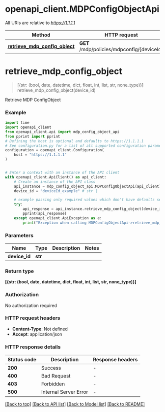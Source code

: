 # openapi_client.MDPConfigObjectApi

All URIs are relative to *https://1.1.1.1*

Method | HTTP request | Description
------------- | ------------- | -------------
[**retrieve_mdp_config_object**](MDPConfigObjectApi.md#retrieve_mdp_config_object) | **GET** /mdp/policies/mdpconfig/{deviceId} | 


# **retrieve_mdp_config_object**
> [{str: (bool, date, datetime, dict, float, int, list, str, none_type)}] retrieve_mdp_config_object(device_id)



Retrieve MDP ConfigObject

### Example


```python
import time
import openapi_client
from openapi_client.api import mdp_config_object_api
from pprint import pprint
# Defining the host is optional and defaults to https://1.1.1.1
# See configuration.py for a list of all supported configuration parameters.
configuration = openapi_client.Configuration(
    host = "https://1.1.1.1"
)


# Enter a context with an instance of the API client
with openapi_client.ApiClient() as api_client:
    # Create an instance of the API class
    api_instance = mdp_config_object_api.MDPConfigObjectApi(api_client)
    device_id = "deviceId_example" # str | 

    # example passing only required values which don't have defaults set
    try:
        api_response = api_instance.retrieve_mdp_config_object(device_id)
        pprint(api_response)
    except openapi_client.ApiException as e:
        print("Exception when calling MDPConfigObjectApi->retrieve_mdp_config_object: %s\n" % e)
```


### Parameters

Name | Type | Description  | Notes
------------- | ------------- | ------------- | -------------
 **device_id** | **str**|  |

### Return type

**[{str: (bool, date, datetime, dict, float, int, list, str, none_type)}]**

### Authorization

No authorization required

### HTTP request headers

 - **Content-Type**: Not defined
 - **Accept**: application/json


### HTTP response details

| Status code | Description | Response headers |
|-------------|-------------|------------------|
**200** | Success |  -  |
**400** | Bad Request |  -  |
**403** | Forbidden |  -  |
**500** | Internal Server Error |  -  |

[[Back to top]](#) [[Back to API list]](../README.md#documentation-for-api-endpoints) [[Back to Model list]](../README.md#documentation-for-models) [[Back to README]](../README.md)

